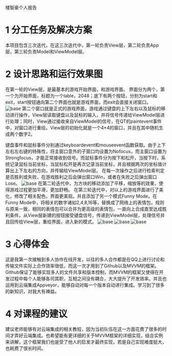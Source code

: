 楼智豪个人报告

# 1  	分工任务及解决方案


本项目包含三次迭代，在这三次迭代中，第一轮负责View层，第二轮负责App层，第三轮负责Model和ViewModel层。
# 2  	设计思路和运行效果图

在第一轮的View层，是最基本的游戏开始界面，和游戏界面。
界面分为两个，第一个为开始界面，标题为一个lable，2048；底下有两个按钮，分别为start和exit，start按钮通向第二个界面也就是游戏界面，而exit会直接关闭窗口。
 ![base](https://github.com/blackwings0325/game/edit/master/picture/originalstart.png)
第二个窗口就是正式的游戏界面，游戏通过键盘的上下左右以及鼠标的移动进行操作，View层读取键盘以及鼠标的输入，并将信号传递给ViewModel层进行处理；同时，View通过接收来自ViewModel的信号，在QT的paintevent事件中，对窗口进行重绘。View层的初始化就是一个4*4的窗口，并且在其中随机生成两个数字2。

键盘事件和鼠标事件分别通过keyboardevent和mouseevent函数获取。由于上下左右左右键的特殊性，将主窗口意外的子窗口均设置为Nofocus，而主窗口设置为Strongfocus，才能正常接收到信号。而鼠标事件分为按下和松开，当按下时，系统记录鼠标当前坐标，当鼠标松开是再次记录当前坐标，并且根据两次的坐标值计算出上下左右的方向，并传输给ViewModel层。
在每一次操作之后进行检索判定是否胜利或失败，在游戏胜利之后会弹出窗口Win，或者在失败之后弹出窗口Lose。
 ![base](https://github.com/blackwings0325/game/edit/master/picture/original.png)
在第二轮迭代中，为方块的移动添加了平移，缩放等的效果，使得游戏过程更加平滑，更加舒畅。
在第三轮迭代中，对以上的游戏界面进行了美化，修改了相关配色，界面更美观。并且添加了另一个模式Funny Mode。在Funny Mode中，将相关的数字诸如2,4,8,16等，替换成了网络上的表情包，规则与原来一致，相同的表情包可以合并为更高级的表情包，一直向上合成直至达成胜利条件。从View层新建的按钮接受键盘信号，传递到ViewModel层，处理信号并且回传给View层，重绘界面，进入新的模式。
 ![base](https://github.com/blackwings0325/game/edit/master/picture/start.png)
 ![base](https://github.com/blackwings0325/game/edit/master/picture/normal.png)
 ![base](https://github.com/blackwings0325/game/edit/master/picture/funny.png) 

# 3  	心得体会

这是我第一次接触到多人协作在线开发，以往的多人合作都是在QQ上进行讨论和传输文件实际上合作效率很低，而这一次才用到了Github以及MVVM的框架。Github保证了能够实现多人的文件共享和版本控制，而MVVM的框架又使得在开发过程中每个人能够各司其职，互相之间没有耦合，大大提升了开发效率。并且也运用到云端集成Appveyor，能够自动对每一个版本自动进行集成。学习到了很多的新知识，对我大有裨益。
# 4  	对课程的建议

建议老师能够有对云端集成的相关教程，因为当初队伍在这一方面花费了很多的时间才弄好云端集成。也希望能有更详细的关于MVVM框架的详细实现，结合实例来讲解，这个框架我们也是受了他人的启发才最终实现，若是自己实现难度挺大，也耗费了很长时间。
